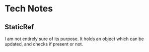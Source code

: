 # Tech Notes

## StaticRef
I am not entirely sure of its purpose. It holds an object which can be updated, and checks if present or not.
